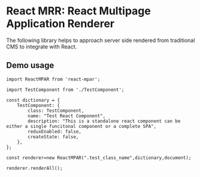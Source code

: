 # React MRR: React Multipage Application Renderer

The following library helps to approach server side rendered from traditional CMS to integrate with React.

## Demo usage
```
import ReactMPAR from 'react-mpar';

import TestComponent from './TestComponent';

const dictionary = {
    TestComponent: {
        class: TestComponent,
        name: "Test React Component",
        description: "This is a standalone react component can be either a single funcitonal component or a complete SPA",
        reduxEnabled: false,
        createState: false,
    },
};

const renderer=new ReactMPAR(".test_class_name",dictionary,document);

renderer.renderAll();

```
